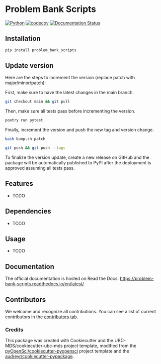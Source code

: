 # Problem Bank Scripts 

[![Python](https://img.shields.io/badge/python-3.12-blue)]()
[![codecov](https://codecov.io/gh/open-resources/problem_bank_scripts/branch/main/graph/badge.svg)](https://codecov.io/gh/open-resources/problem_bank_scripts)
[![Documentation Status](https://readthedocs.org/projects/problem_bank_scripts/badge/?version=latest)](https://problem-bank-scripts.readthedocs.io/en/latest/?badge=latest)


## Installation

```bash
pip install problem_bank_scripts
```

## Update version

Here are the steps to increment the version (replace patch with major/minor/patch):

First, make sure to have the latest changes in the main branch.

```bash
git checkout main && git pull
```

Then, make sure all tests pass before incrementing the version.

```bash
poetry run pytest
```

Finally, increment the version and push the new tag and version change.

```bash
bash bump.sh patch

git push && git push --tags
```

To finalize the version update, create a new release on GitHub and the package will be automatically published
 to PyPI after the deployment is approved assuming all tests pass.

## Features

- TODO

## Dependencies

- TODO

## Usage

- TODO

## Documentation

The official documentation is hosted on Read the Docs: https://problem-bank-scripts.readthedocs.io/en/latest/

## Contributors

We welcome and recognize all contributions. You can see a list of current contributors in the [contributors tab](https://github.com/open-resources/problem_bank_scripts/graphs/contributors).

### Credits

This package was created with Cookiecutter and the UBC-MDS/cookiecutter-ubc-mds project template, modified from the [pyOpenSci/cookiecutter-pyopensci](https://github.com/pyOpenSci/cookiecutter-pyopensci) project template and the [audreyr/cookiecutter-pypackage](https://github.com/audreyr/cookiecutter-pypackage).
